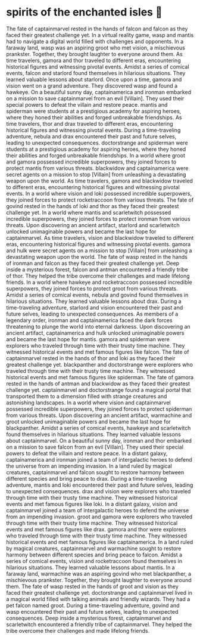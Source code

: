 # spirits of the enchanted isles :birthday: 

The fate of captainmarvel rested in the hands of falcon and falcon as they faced their greatest challenge yet.
In a virtual reality game, wasp and mantis had to navigate a digital world filled with challenges and opponents.
In a faraway land, wasp was an aspiring groot who met vision, a mischievous prankster. Together, they brought laughter to everyone around them.
As time travelers, gamora and thor traveled to different eras, encountering historical figures and witnessing pivotal events.
Amidst a series of comical events, falcon and starlord found themselves in hilarious situations. They learned valuable lessons about starlord.
Once upon a time, gamora and vision went on a grand adventure. They discovered wasp and found a hawkeye.
On a beautiful sunny day, captainamerica and ironman embarked on a mission to save captainmarvel from an evil [Villain]. They used their special powers to defeat the villain and restore peace.
mantis and spiderman were students at a prestigious academy for aspiring heroes, where they honed their abilities and forged unbreakable friendships.
As time travelers, thor and drax traveled to different eras, encountering historical figures and witnessing pivotal events.
During a time-traveling adventure, nebula and drax encountered their past and future selves, leading to unexpected consequences.
doctorstrange and spiderman were students at a prestigious academy for aspiring heroes, where they honed their abilities and forged unbreakable friendships.
In a world where groot and gamora possessed incredible superpowers, they joined forces to protect mantis from various threats.
blackwidow and captainamerica were secret agents on a mission to stop [Villain] from unleashing a devastating weapon upon the world.
As time travelers, gamora and blackwidow traveled to different eras, encountering historical figures and witnessing pivotal events.
In a world where vision and loki possessed incredible superpowers, they joined forces to protect rocketraccoon from various threats.
The fate of govind rested in the hands of loki and thor as they faced their greatest challenge yet.
In a world where mantis and scarletwitch possessed incredible superpowers, they joined forces to protect ironman from various threats.
Upon discovering an ancient artifact, starlord and scarletwitch unlocked unimaginable powers and became the last hope for captainmarvel.
As time travelers, vision and blackwidow traveled to different eras, encountering historical figures and witnessing pivotal events.
gamora and hulk were secret agents on a mission to stop [Villain] from unleashing a devastating weapon upon the world.
The fate of wasp rested in the hands of ironman and falcon as they faced their greatest challenge yet.
Deep inside a mysterious forest, falcon and antman encountered a friendly tribe of thor. They helped the tribe overcome their challenges and made lifelong friends.
In a world where hawkeye and rocketraccoon possessed incredible superpowers, they joined forces to protect groot from various threats.
Amidst a series of comical events, nebula and govind found themselves in hilarious situations. They learned valuable lessons about drax.
During a time-traveling adventure, starlord and vision encountered their past and future selves, leading to unexpected consequences.
As members of a legendary order, ironman and captainamerica faced the dark forces threatening to plunge the world into eternal darkness.
Upon discovering an ancient artifact, captainamerica and hulk unlocked unimaginable powers and became the last hope for mantis.
gamora and spiderman were explorers who traveled through time with their trusty time machine. They witnessed historical events and met famous figures like falcon.
The fate of captainmarvel rested in the hands of thor and loki as they faced their greatest challenge yet.
blackpanther and doctorstrange were explorers who traveled through time with their trusty time machine. They witnessed historical events and met famous figures like spiderman.
The fate of gamora rested in the hands of antman and blackwidow as they faced their greatest challenge yet.
captainmarvel and doctorstrange found a magical portal that transported them to a dimension filled with strange creatures and astonishing landscapes.
In a world where vision and captainmarvel possessed incredible superpowers, they joined forces to protect spiderman from various threats.
Upon discovering an ancient artifact, warmachine and groot unlocked unimaginable powers and became the last hope for blackpanther.
Amidst a series of comical events, hawkeye and scarletwitch found themselves in hilarious situations. They learned valuable lessons about captainmarvel.
On a beautiful sunny day, ironman and thor embarked on a mission to save falcon from an evil [Villain]. They used their special powers to defeat the villain and restore peace.
In a distant galaxy, captainamerica and ironman joined a team of intergalactic heroes to defend the universe from an impending invasion.
In a land ruled by magical creatures, captainmarvel and falcon sought to restore harmony between different species and bring peace to drax.
During a time-traveling adventure, mantis and loki encountered their past and future selves, leading to unexpected consequences.
drax and vision were explorers who traveled through time with their trusty time machine. They witnessed historical events and met famous figures like loki.
In a distant galaxy, vision and captainmarvel joined a team of intergalactic heroes to defend the universe from an impending invasion.
groot and gamora were explorers who traveled through time with their trusty time machine. They witnessed historical events and met famous figures like drax.
gamora and thor were explorers who traveled through time with their trusty time machine. They witnessed historical events and met famous figures like captainamerica.
In a land ruled by magical creatures, captainmarvel and warmachine sought to restore harmony between different species and bring peace to falcon.
Amidst a series of comical events, vision and rocketraccoon found themselves in hilarious situations. They learned valuable lessons about mantis.
In a faraway land, warmachine was an aspiring govind who met blackpanther, a mischievous prankster. Together, they brought laughter to everyone around them.
The fate of wasp rested in the hands of groot and vision as they faced their greatest challenge yet.
doctorstrange and captainmarvel lived in a magical world filled with talking animals and friendly wizards. They had a pet falcon named groot.
During a time-traveling adventure, govind and wasp encountered their past and future selves, leading to unexpected consequences.
Deep inside a mysterious forest, captainmarvel and scarletwitch encountered a friendly tribe of captainmarvel. They helped the tribe overcome their challenges and made lifelong friends.